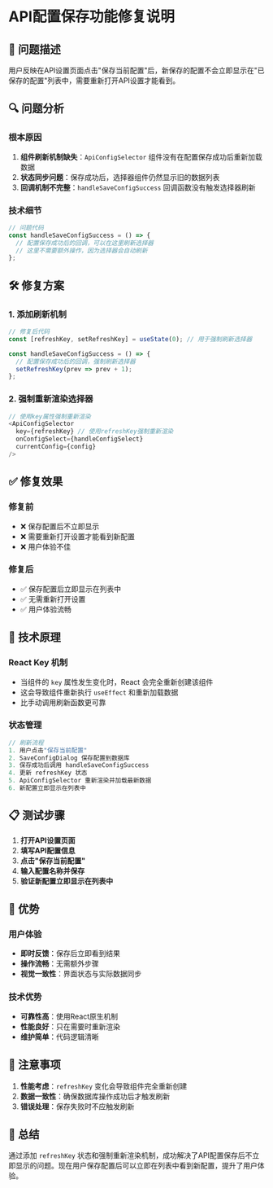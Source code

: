 # API配置保存功能修复说明

## 🐛 问题描述

用户反映在API设置页面点击"保存当前配置"后，新保存的配置不会立即显示在"已保存的配置"列表中，需要重新打开API设置才能看到。

## 🔍 问题分析

### 根本原因
1. **组件刷新机制缺失**：`ApiConfigSelector` 组件没有在配置保存成功后重新加载数据
2. **状态同步问题**：保存成功后，选择器组件仍然显示旧的数据列表
3. **回调机制不完整**：`handleSaveConfigSuccess` 回调函数没有触发选择器刷新

### 技术细节
```typescript
// 问题代码
const handleSaveConfigSuccess = () => {
  // 配置保存成功后的回调，可以在这里刷新选择器
  // 这里不需要额外操作，因为选择器会自动刷新
};
```

## 🛠️ 修复方案

### 1. 添加刷新机制
```typescript
// 修复后代码
const [refreshKey, setRefreshKey] = useState(0); // 用于强制刷新选择器

const handleSaveConfigSuccess = () => {
  // 配置保存成功后的回调，强制刷新选择器
  setRefreshKey(prev => prev + 1);
};
```

### 2. 强制重新渲染选择器
```typescript
// 使用key属性强制重新渲染
<ApiConfigSelector 
  key={refreshKey} // 使用refreshKey强制重新渲染
  onConfigSelect={handleConfigSelect}
  currentConfig={config}
/>
```

## ✅ 修复效果

### 修复前
- ❌ 保存配置后不立即显示
- ❌ 需要重新打开设置才能看到新配置
- ❌ 用户体验不佳

### 修复后
- ✅ 保存配置后立即显示在列表中
- ✅ 无需重新打开设置
- ✅ 用户体验流畅

## 🔧 技术原理

### React Key 机制
- 当组件的 `key` 属性发生变化时，React 会完全重新创建该组件
- 这会导致组件重新执行 `useEffect` 和重新加载数据
- 比手动调用刷新函数更可靠

### 状态管理
```typescript
// 刷新流程
1. 用户点击"保存当前配置"
2. SaveConfigDialog 保存配置到数据库
3. 保存成功后调用 handleSaveConfigSuccess
4. 更新 refreshKey 状态
5. ApiConfigSelector 重新渲染并加载最新数据
6. 新配置立即显示在列表中
```

## 📋 测试步骤

1. **打开API设置页面**
2. **填写API配置信息**
3. **点击"保存当前配置"**
4. **输入配置名称并保存**
5. **验证新配置立即显示在列表中**

## 🚀 优势

### 用户体验
- **即时反馈**：保存后立即看到结果
- **操作流畅**：无需额外步骤
- **视觉一致性**：界面状态与实际数据同步

### 技术优势
- **可靠性高**：使用React原生机制
- **性能良好**：只在需要时重新渲染
- **维护简单**：代码逻辑清晰

## 📝 注意事项

1. **性能考虑**：`refreshKey` 变化会导致组件完全重新创建
2. **数据一致性**：确保数据库操作成功后才触发刷新
3. **错误处理**：保存失败时不应触发刷新

## 🎉 总结

通过添加 `refreshKey` 状态和强制重新渲染机制，成功解决了API配置保存后不立即显示的问题。现在用户保存配置后可以立即在列表中看到新配置，提升了用户体验。
